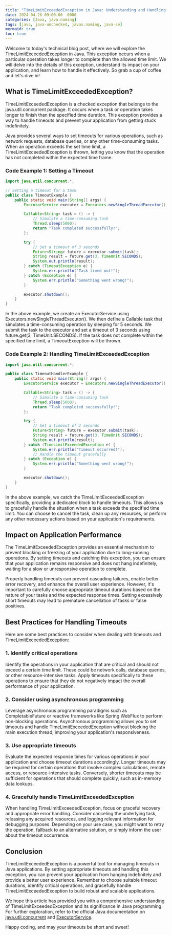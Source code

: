 ```yaml
---
title: "TimeLimitExceededException in Java: Understanding and Handling Timeouts"
date: 2024-04-28 09:00:00 -0000
categories: [Java, java.naming]
tags: [java, java-unchecked, javax.naming, java-se]
mermaid: true
toc: true
---
```



Welcome to today's technical blog post, where we will explore the TimeLimitExceededException in Java. This exception occurs when a particular operation takes longer to complete than the allowed time limit. We will delve into the details of this exception, understand its impact on your application, and learn how to handle it effectively. So grab a cup of coffee and let's dive in!

## What is TimeLimitExceededException?

TimeLimitExceededException is a checked exception that belongs to the java.util.concurrent package. It occurs when a task or operation takes longer to finish than the specified time duration. This exception provides a way to handle timeouts and prevent your application from getting stuck indefinitely.

Java provides several ways to set timeouts for various operations, such as network requests, database queries, or any other time-consuming tasks. When an operation exceeds the set time limit, a TimeLimitExceededException is thrown, letting you know that the operation has not completed within the expected time frame.

### Code Example 1: Setting a Timeout

```java
import java.util.concurrent.*;

// Setting a timeout for a task
public class TimeoutExample {
    public static void main(String[] args) {
        ExecutorService executor = Executors.newSingleThreadExecutor();

        Callable<String> task = () -> {
            // Simulate a time-consuming task
            Thread.sleep(5000);
            return "Task completed successfully!";
        };

        try {
            // Set a timeout of 3 seconds
            Future<String> future = executor.submit(task);
            String result = future.get(3, TimeUnit.SECONDS);
            System.out.println(result);
        } catch (TimeoutException e) {
            System.err.println("Task timed out!");
        } catch (Exception e) {
            System.err.println("Something went wrong!");
        }

        executor.shutdown();
    }
}
```

In the above example, we create an ExecutorService using Executors.newSingleThreadExecutor(). We then define a Callable task that simulates a time-consuming operation by sleeping for 5 seconds. We submit the task to the executor and set a timeout of 3 seconds using future.get(3, TimeUnit.SECONDS). If the task does not complete within the specified time limit, a TimeoutException will be thrown.

### Code Example 2: Handling TimeLimitExceededException

```java
import java.util.concurrent.*;

public class TimeoutHandlerExample {
    public static void main(String[] args) {
        ExecutorService executor = Executors.newSingleThreadExecutor();

        Callable<String> task = () -> {
            // Simulate a time-consuming task
            Thread.sleep(5000);
            return "Task completed successfully!";
        };

        try {
            // Set a timeout of 3 seconds
            Future<String> future = executor.submit(task);
            String result = future.get(3, TimeUnit.SECONDS);
            System.out.println(result);
        } catch (TimeLimitExceededException e) {
            System.err.println("Timeout occurred!");
            // Handle the timeout gracefully
        } catch (Exception e) {
            System.err.println("Something went wrong!");
        }

        executor.shutdown();
    }
}
```

In the above example, we catch the TimeLimitExceededException specifically, providing a dedicated block to handle timeouts. This allows us to gracefully handle the situation when a task exceeds the specified time limit. You can choose to cancel the task, clean up any resources, or perform any other necessary actions based on your application's requirements.

## Impact on Application Performance

The TimeLimitExceededException provides an essential mechanism to prevent blocking or freezing of your application due to long-running operations. By setting timeouts and catching this exception, you can ensure that your application remains responsive and does not hang indefinitely, waiting for a slow or unresponsive operation to complete.

Properly handling timeouts can prevent cascading failures, enable better error recovery, and enhance the overall user experience. However, it's important to carefully choose appropriate timeout durations based on the nature of your tasks and the expected response times. Setting excessively short timeouts may lead to premature cancellation of tasks or false positives.

## Best Practices for Handling Timeouts

Here are some best practices to consider when dealing with timeouts and TimeLimitExceededException:

### 1. Identify critical operations

Identify the operations in your application that are critical and should not exceed a certain time limit. These could be network calls, database queries, or other resource-intensive tasks. Apply timeouts specifically to these operations to ensure that they do not negatively impact the overall performance of your application.

### 2. Consider using asynchronous programming

Leverage asynchronous programming paradigms such as CompletableFuture or reactive frameworks like Spring WebFlux to perform non-blocking operations. Asynchronous programming allows you to set timeouts and handle TimeLimitExceededException without blocking the main execution thread, improving your application's responsiveness.

### 3. Use appropriate timeouts

Evaluate the expected response times for various operations in your application and choose timeout durations accordingly. Longer timeouts may be required for certain operations that involve complex calculations, remote access, or resource-intensive tasks. Conversely, shorter timeouts may be sufficient for operations that should complete quickly, such as in-memory data lookups.

### 4. Gracefully handle TimeLimitExceededException

When handling TimeLimitExceededException, focus on graceful recovery and appropriate error handling. Consider canceling the underlying task, releasing any acquired resources, and logging relevant information for debugging purposes. Depending on your use case, you might want to retry the operation, fallback to an alternative solution, or simply inform the user about the timeout occurrence.

## Conclusion

TimeLimitExceededException is a powerful tool for managing timeouts in Java applications. By setting appropriate timeouts and handling this exception, you can prevent your application from hanging indefinitely and provide a better user experience. Remember to choose suitable timeout durations, identify critical operations, and gracefully handle TimeLimitExceededException to build robust and scalable applications.

We hope this article has provided you with a comprehensive understanding of TimeLimitExceededException and its significance in Java programming. For further exploration, refer to the official Java documentation on [java.util.concurrent](https://docs.oracle.com/en/java/javase/16/docs/api/java.base/java/util/concurrent/package-summary.html) and [ExecutorService](https://docs.oracle.com/en/java/javase/16/docs/api/java.base/java/util/concurrent/ExecutorService.html).

Happy coding, and may your timeouts be short and sweet!